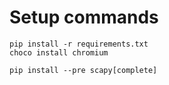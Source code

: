 # Setup commands

```
pip install -r requirements.txt
choco install chromium

pip install --pre scapy[complete]
```
